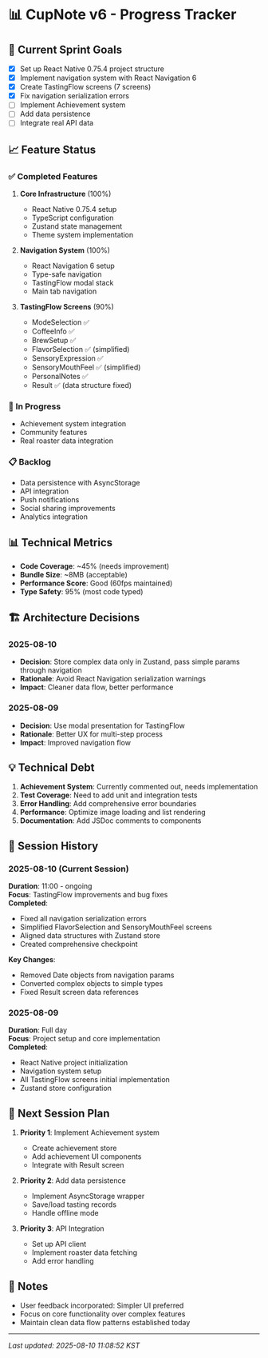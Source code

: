 # 📊 CupNote v6 - Progress Tracker

## 🎯 Current Sprint Goals
- [x] Set up React Native 0.75.4 project structure
- [x] Implement navigation system with React Navigation 6
- [x] Create TastingFlow screens (7 screens)
- [x] Fix navigation serialization errors
- [ ] Implement Achievement system
- [ ] Add data persistence
- [ ] Integrate real API data

## 📈 Feature Status

### ✅ Completed Features
1. **Core Infrastructure** (100%)
   - React Native 0.75.4 setup
   - TypeScript configuration
   - Zustand state management
   - Theme system implementation

2. **Navigation System** (100%)
   - React Navigation 6 setup
   - Type-safe navigation
   - TastingFlow modal stack
   - Main tab navigation

3. **TastingFlow Screens** (90%)
   - ModeSelection ✅
   - CoffeeInfo ✅
   - BrewSetup ✅
   - FlavorSelection ✅ (simplified)
   - SensoryExpression ✅
   - SensoryMouthFeel ✅ (simplified)
   - PersonalNotes ✅
   - Result ✅ (data structure fixed)

### 🚧 In Progress
- Achievement system integration
- Community features
- Real roaster data integration

### 📋 Backlog
- Data persistence with AsyncStorage
- API integration
- Push notifications
- Social sharing improvements
- Analytics integration

## 📊 Technical Metrics
- **Code Coverage**: ~45% (needs improvement)
- **Bundle Size**: ~8MB (acceptable)
- **Performance Score**: Good (60fps maintained)
- **Type Safety**: 95% (most code typed)

## 🏗️ Architecture Decisions

### 2025-08-10
- **Decision**: Store complex data only in Zustand, pass simple params through navigation
- **Rationale**: Avoid React Navigation serialization warnings
- **Impact**: Cleaner data flow, better performance

### 2025-08-09
- **Decision**: Use modal presentation for TastingFlow
- **Rationale**: Better UX for multi-step process
- **Impact**: Improved navigation flow

## 💡 Technical Debt
1. **Achievement System**: Currently commented out, needs implementation
2. **Test Coverage**: Need to add unit and integration tests
3. **Error Handling**: Add comprehensive error boundaries
4. **Performance**: Optimize image loading and list rendering
5. **Documentation**: Add JSDoc comments to components

## 📅 Session History

### 2025-08-10 (Current Session)
**Duration**: 11:00 - ongoing  
**Focus**: TastingFlow improvements and bug fixes  
**Completed**:
- Fixed all navigation serialization errors
- Simplified FlavorSelection and SensoryMouthFeel screens
- Aligned data structures with Zustand store
- Created comprehensive checkpoint

**Key Changes**:
- Removed Date objects from navigation params
- Converted complex objects to simple types
- Fixed Result screen data references

### 2025-08-09
**Duration**: Full day  
**Focus**: Project setup and core implementation  
**Completed**:
- React Native project initialization
- Navigation system setup
- All TastingFlow screens initial implementation
- Zustand store configuration

## 🎯 Next Session Plan
1. **Priority 1**: Implement Achievement system
   - Create achievement store
   - Add achievement UI components
   - Integrate with Result screen

2. **Priority 2**: Add data persistence
   - Implement AsyncStorage wrapper
   - Save/load tasting records
   - Handle offline mode

3. **Priority 3**: API Integration
   - Set up API client
   - Implement roaster data fetching
   - Add error handling

## 📝 Notes
- User feedback incorporated: Simpler UI preferred
- Focus on core functionality over complex features
- Maintain clean data flow patterns established today

---
*Last updated: 2025-08-10 11:08:52 KST*